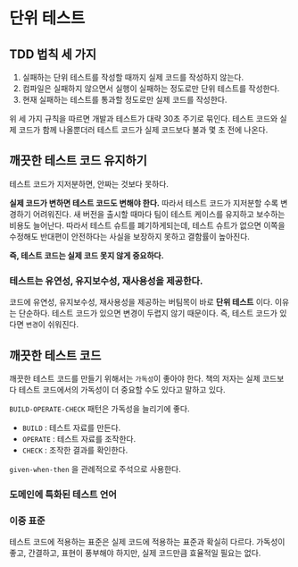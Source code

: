 # 단위 테스트

## TDD 법칙 세 가지

1. 실패하는 단위 테스트를 작성할 때까지 실제 코드를 작성하지 않는다.
2. 컴파일은 실패하지 않으면서 실행이 실패하는 정도로만 단위 테스트를 작성한다.
3. 현재 실패하는 테스트를 통과할 정도로만 실제 코드를 작성한다.

위 세 가지 규칙을 따르면 개발과 테스트가 대략 30초 주기로 묶인다. 테스트 코드와 실제 코드가 함께 나올뿐더러 테스트 코드가 실제 코드보다 불과 몇 초 전에 나온다.

## 깨끗한 테스트 코드 유지하기

테스트 코드가 지저분하면, 안짜는 것보다 못하다. 

__실제 코드가 변하면 테스트 코드도 변해야 한다.__ 따라서 테스트 코드가 지저분할 수록 변경하기 어려워진다. 새 버전을 출시할 때마다 팀이 테스트 케이스를 유지하고 보수하는 비용도 늘어난다.
따라서 테스트 슈트를 폐기하게되는데, 테스트 슈트가 없으면 이쪽을 수정해도 반대편이 안전하다는 사실을 보장하지 못하고 결함률이 높아진다.

__즉, 테스트 코드는 실제 코드 못지 않게 중요하다.__

### 테스트는 유연성, 유지보수성, 재사용성을 제공한다.

코드에 유연성, 유지보수성, 재사용성을 제공하는 버팀목이 바로 __단위 테스트__ 이다. 이유는 단순하다. 테스트 코드가 있으면 변경이 두렵지 않기 때문이다.
즉, 테스트 코드가 있다면 `변경`이 쉬워진다.

## 깨끗한 테스트 코드

깨끗한 테스트 코드를 만들기 위해서는 `가독성`이 좋아야 한다. 책의 저자는 실제 코드보다 테스트 코드에서의 가독성이 더 중요할 수도 있다고 말하고 있다.

`BUILD-OPERATE-CHECK` 패턴은 가독성을 늘리기에 좋다.
 
- `BUILD` : 테스트 자료를 만든다.
- `OPERATE` : 테스트 자료를 조작한다.
- `CHECK` : 조작한 결과를 확인한다.

`given-when-then` 을 관례적으로 주석으로 사용한다.

### 도메인에 특화된 테스트 언어

### 이중 표준

테스트 코드에 적용하는 표준은 실제 코드에 적용하는 표준과 확실히 다르다. 가독성이 좋고, 간결하고, 표현이 풍부해야 하지만, 실제 코드만큼 효율적일 필요는 없다.




